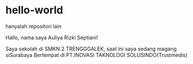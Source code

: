 # hello-world
 hanyalah repositori lain
 
 Hallo, nama saya Auliya Rizki Septiani!
 
 Saya sekolah di SMKN 2 TRENGGGALEK, saat ini saya sedang magang siSurabaya
 Bertempat di PT.INOVASI TAKNOLOGI SOLUSINDO(Trustmedis)
